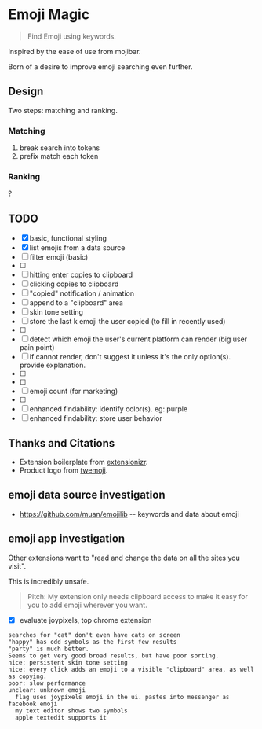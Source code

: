 # Emoji Magic

> Find Emoji using keywords.

Inspired by the ease of use from mojibar.

Born of a desire to improve emoji searching even further.

## Design

Two steps: matching and ranking.

### Matching

1. break search into tokens
2. prefix match each token

### Ranking

?

## TODO

- [x] basic, functional styling
- [x] list emojis from a data source
- [ ] filter emoji (basic)
- [ ] 
- [ ] hitting enter copies to clipboard
- [ ] clicking copies to clipboard
- [ ] "copied" notification / animation
- [ ] append to a "clipboard" area
- [ ] skin tone setting
- [ ] store the last k emoji the user copied (to fill in recently used)
- [ ] 
- [ ] detect which emoji the user's current platform can render (big user pain point)
- [ ] if cannot render, don't suggest it unless it's the only option(s). provide explanation.
- [ ] 
- [ ] 
- [ ] emoji count (for marketing)
- [ ] 
- [ ] enhanced findability: identify color(s). eg: purple
- [ ] enhanced findability: store user behavior

## Thanks and Citations

* Extension boilerplate from [extensionizr](extensionizr.com).
* Product logo from [twemoji](https://github.com/twitter/twemoji).

## emoji data source investigation

* https://github.com/muan/emojilib -- keywords and data about emoji

## emoji app investigation

Other extensions want to "read and change the data on all the sites you visit".

This is incredibly unsafe.

> Pitch: My extension only needs clipboard access to make it easy for you to add emoji wherever you want.

- [x] evaluate joypixels, top chrome extension

```
searches for "cat" don't even have cats on screen
"happy" has odd symbols as the first few results
"party" is much better.
Seems to get very good broad results, but have poor sorting.
nice: persistent skin tone setting
nice: every click adds an emoji to a visible "clipboard" area, as well as copying.
poor: slow performance
unclear: unknown emoji
  flag uses joypixels emoji in the ui. pastes into messenger as facebook emoji
  my text editor shows two symbols
  apple textedit supports it
```